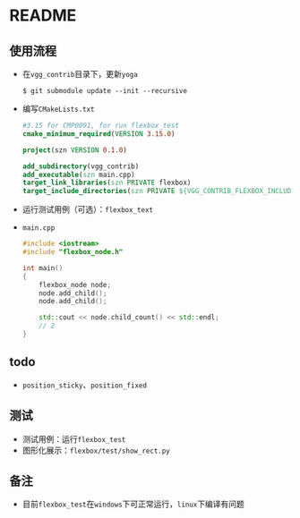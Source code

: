 # README

## 使用流程

* 在`vgg_contrib`目录下，更新`yoga`

  ```shell
  $ git submodule update --init --recursive
  ```

* 编写`CMakeLists.txt`

  ```cmake
  #3.15 for CMP0091, for run flexbox_test
  cmake_minimum_required(VERSION 3.15.0)
  
  project(szn VERSION 0.1.0)
  
  add_subdirectory(vgg_contrib)
  add_executable(szn main.cpp)
  target_link_libraries(szn PRIVATE flexbox)
  target_include_directories(szn PRIVATE ${VGG_CONTRIB_FLEXBOX_INCLUDE})
  ```

* 运行测试用例（可选）：`flexbox_text`

* `main.cpp`

  ```c++
  #include <iostream>
  #include "flexbox_node.h"
  
  int main()
  {
      flexbox_node node;
      node.add_child();
      node.add_child();
  
      std::cout << node.child_count() << std::endl;
      // 2
  }
  ```



## todo

* `position_sticky`、`position_fixed`



## 测试

* 测试用例：运行`flexbox_test`
* 图形化展示：`flexbox/test/show_rect.py`



## 备注

* 目前`flexbox_test`在`windows`下可正常运行，`linux`下编译有问题